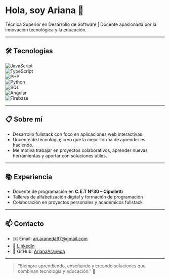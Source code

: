 # Hola, soy Ariana 👋

Técnica Superior en Desarrollo de Software | Docente apasionada por la innovación tecnológica y la educación.

---

## 🛠 Tecnologías

![JavaScript](https://img.shields.io/badge/JavaScript-F7DF1E?style=for-the-badge&logo=javascript&logoColor=000)  
![TypeScript](https://img.shields.io/badge/TypeScript-3178C6?style=for-the-badge&logo=typescript&logoColor=fff)  
![PHP](https://img.shields.io/badge/PHP-777BB4?style=for-the-badge&logo=php&logoColor=fff)  
![Python](https://img.shields.io/badge/Python-3776AB?style=for-the-badge&logo=python&logoColor=fff)  
![SQL](https://img.shields.io/badge/SQL-003B57?style=for-the-badge&logo=postgresql&logoColor=fff)  
![Angular](https://img.shields.io/badge/Angular-DD0031?style=for-the-badge&logo=angular&logoColor=fff)  
![Firebase](https://img.shields.io/badge/Firebase-FFCA28?style=for-the-badge&logo=firebase&logoColor=000)

---

## 📋 Sobre mí

- Desarrollo fullstack con foco en aplicaciones web interactivas.  
- Docente de tecnología; creo que la mejor forma de aprender es haciendo.  
- Me motiva trabajar en proyectos colaborativos, aprender nuevas herramientas y aportar con soluciones útiles.  

---

## 📚 Experiencia

- Docente de programación en **C.E.T Nº30 – Cipolletti**  
- Talleres de alfabetización digital y formación de programación  
- Colaboración en proyectos personales y académicos fullstack  

---

## 📫 Contacto

- ✉️ Email: ari.araneda97@gmail.com  
- 🔗 [LinkedIn](https://www.linkedin.com/in/ariana-araneda-549aba1ba/)  
- 🐙 GitHub: [ArianaAraneda](https://github.com/ArianaAraneda)

---

> “Siempre aprendiendo, enseñando y creando soluciones que combinan tecnología y educación.” 🚀
